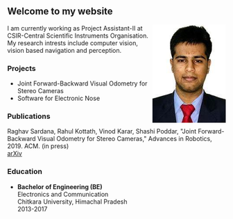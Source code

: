 ## Welcome to my website
<img align="right" src="imgs/raghav.jpeg">

I am currently working as Project Assistant-II at CSIR-Central Scientific Instruments Organisation. My research intrests include computer vision, vision based navigation and perception.

### Projects

* Joint Forward-Backward Visual Odometry for Stereo Cameras
* Software for Electronic Nose

### Publications

Raghav Sardana, Rahul Kottath, Vinod Karar, Shashi Poddar, "Joint Forward-Backward Visual Odometry for Stereo Cameras," Advances in Robotics, 2019. ACM. (in press)<br/>
[arXiv](https://arxiv.org/abs/1912.10293)

### Education

* __Bachelor of Engineering (BE)__<br/>
Electronics and Communication<br/>
Chitkara University, Himachal Pradesh<br/>
2013-2017
